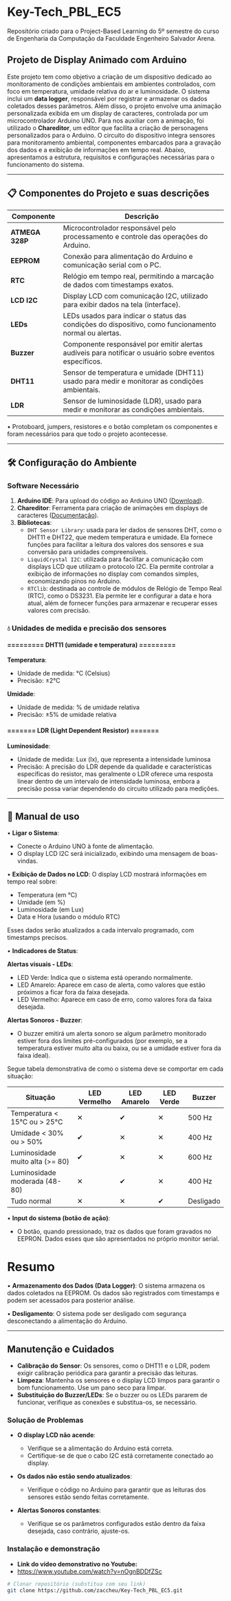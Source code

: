# Key-Tech_PBL_EC5
Repositório criado para o Project-Based Learning do 5º semestre do curso de Engenharia da Computação da Faculdade Engenheiro Salvador Arena.

## Projeto de Display Animado com Arduino

Este projeto tem como objetivo a criação de um dispositivo dedicado ao monitoramento de condições ambientais em ambientes controlados, com foco em temperatura, umidade relativa do ar e luminosidade. O sistema inclui um **data logger**, responsável por registrar e armazenar os dados coletados desses parâmetros. Além disso, o projeto envolve uma animação personalizada exibida em um display de caracteres, controlada por um microcontrolador Arduino UNO. Para nos auxiliar com a animação, foi utilizado o **Chareditor**, um editor que facilita a criação de personagens personalizados para o Arduino. O circuito do dispositivo integra sensores para monitoramento ambiental, componentes embarcados para a gravação dos dados e a exibição de informações em tempo real. Abaixo, apresentamos a estrutura, requisitos e configurações necessárias para o funcionamento do sistema.

---

## 📋 Componentes do Projeto e suas descrições

| Componente       | Descrição                                                                                              |
|------------------|--------------------------------------------------------------------------------------------------------|
| **ATMEGA 328P**  | Microcontrolador responsável pelo processamento e controle das operações do Arduino.                   |
| **EEPROM**       | Conexão para alimentação do Arduino e comunicação serial com o PC.                                     |
| **RTC**          | Relógio em tempo real, permitindo a marcação de dados com timestamps exatos.                           |
| **LCD I2C**      | Display LCD com comunicação I2C, utilizado para exibir dados na tela (interface).                      |
| **LEDs**         | LEDs usados para indicar o status das condições do dispositivo, como funcionamento normal ou alertas.  |
| **Buzzer**       | Componente responsável por emitir alertas audíveis para notificar o usuário sobre eventos específicos. |
| **DHT11**        | Sensor de temperatura e umidade (DHT11) usado para medir e monitorar as condições ambientais.          |
| **LDR**          | Sensor de luminosidade (LDR), usado para medir e monitorar as condições ambientais.                    |

• Protoboard, jumpers, resistores e o botão completam os componentes e foram necessários para que todo o projeto acontecesse.

---

## 🛠 Configuração do Ambiente

### Software Necessário

1. **Arduino IDE**: Para upload do código ao Arduino UNO ([Download](https://www.arduino.cc/en/software)).
2. **Chareditor**: Ferramenta para criação de animações em displays de caracteres ([Documentação](https://example.com/chareditor-docs)).
3. **Bibliotecas**:
   - `DHT Sensor Library`: usada para ler dados de sensores DHT, como o DHT11 e DHT22, que medem temperatura e umidade. Ela fornece funções para facilitar a leitura dos valores dos sensores e sua conversão para unidades compreensíveis.
   - `LiquidCrystal I2C`: utilizada para facilitar a comunicação com displays LCD que utilizam o protocolo I2C. Ela permite controlar a exibição de informações no display com comandos simples, economizando pinos no Arduino.
   - `RTClib`: destinada ao controle de módulos de Relógio de Tempo Real (RTC), como o DS3231. Ela permite ler e configurar a data e hora atual, além de fornecer funções para armazenar e recuperar esses valores com precisão.

### 💧 Unidades de medida e precisão dos sensores

#### ========= DHT11 (umidade e temperatura) =========

**Temperatura**:
   - Unidade de medida: °C (Celsius)
   - Precisão: ±2°C

**Umidade**:
   - Unidade de medida: % de umidade relativa
   - Precisão: ±5% de umidade relativa

#### ======= LDR (Light Dependent Resistor) =======

**Luminosidade**:
   - Unidade de medida: Lux (lx), que representa a intensidade luminosa
   - Precisão: A precisão do LDR depende da qualidade e características específicas do resistor, mas geralmente o LDR oferece uma resposta linear dentro de um intervalo de intensidade luminosa, embora a precisão possa variar dependendo do circuito utilizado para medições.

---

## 🚩 Manual de uso

• **Ligar o Sistema**:
   - Conecte o Arduino UNO à fonte de alimentação.
   - O display LCD I2C será inicializado, exibindo uma mensagem de boas-vindas.

• **Exibição de Dados no LCD**:
   O display LCD mostrará informações em tempo real sobre:
   - Temperatura (em °C)
   - Umidade (em %)
   - Luminosidade (em Lux)
   - Data e Hora (usando o módulo RTC)

Esses dados serão atualizados a cada intervalo programado, com timestamps precisos.

• **Indicadores de Status**:

   **Alertas visuais - LEDs**:
   - LED Verde: Indica que o sistema está operando normalmente.
   - LED Amarelo: Aparece em caso de alerta, como valores que estão próximos a ficar fora da faixa desejada.
   - LED Vermelho: Aparece em caso de erro, como valores fora da faixa desejada.

   **Alertas Sonoros - Buzzer**:
   - O buzzer emitirá um alerta sonoro se algum parâmetro monitorado estiver fora dos limites pré-configurados (por exemplo, se a temperatura estiver muito alta ou baixa, ou se a umidade estiver fora da faixa ideal).

Segue tabela demonstrativa de como o sistema deve se comportar em cada situação:

| Situação                           | LED Vermelho   | LED Amarelo   | LED Verde   | Buzzer   |
|------------------------------------|----------------|---------------|-------------|----------|
| Temperatura < 15°C ou > 25°C       | ✕              | ✔            | ✕           | 500 Hz   |
| Umidade < 30% ou > 50%             | ✔              | ✕            | ✕           | 400 Hz   |
| Luminosidade muito alta (>= 80)    | ✔              | ✕            | ✕           | 600 Hz   |
| Luminosidade moderada (48-80)      | ✕              | ✔            | ✕           | 400 Hz   |
| Tudo normal                        | ✕              | ✕            | ✔           | Desligado|

• **Input do sistema (botão de ação)**:
   - O botão, quando pressionado, traz os dados que foram gravados no EEPRON. Dados esses que são apresentados no próprio monitor serial.

# Resumo

• **Armazenamento dos Dados (Data Logger)**:
   O sistema armazena os dados coletados na EEPROM. Os dados são registrados com timestamps e podem ser acessados para posterior análise.

• **Desligamento**:
   O sistema pode ser desligado com segurança desconectando a alimentação do Arduino.

---

## Manutenção e Cuidados

- **Calibração do Sensor**: Os sensores, como o DHT11 e o LDR, podem exigir calibração periódica para garantir a precisão das leituras.
- **Limpeza**: Mantenha os sensores e o display LCD limpos para garantir o bom funcionamento. Use um pano seco para limpar.
- **Substituição do Buzzer/LEDs**: Se o buzzer ou os LEDs pararem de funcionar, verifique as conexões e substitua-os, se necessário.

### Solução de Problemas

- **O display LCD não acende**:
   - Verifique se a alimentação do Arduino está correta.
   - Certifique-se de que o cabo I2C está corretamente conectado ao display.

- **Os dados não estão sendo atualizados**:
   - Verifique o código no Arduino para garantir que as leituras dos sensores estão sendo feitas corretamente.

- **Alertas Sonoros constantes**:
   - Verifique se os parâmetros configurados estão dentro da faixa desejada, caso contrário, ajuste-os.

### Instalação e demonstração

- **Link do vídeo demonstrativo no Youtube:**
- https://www.youtube.com/watch?v=nOgnBDDfZSc

```bash
# Clonar repositório (substitua com seu link)
git clone https://github.com/zaccheu/Key-Tech_PBL_EC5.git